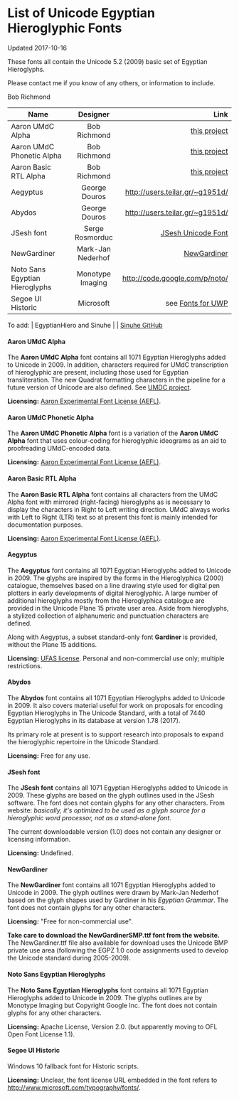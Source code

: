 # List of Unicode Egyptian Hieroglyphic Fonts
Updated 2017-10-16

These fonts all contain the Unicode 5.2 (2009) basic set of Egyptian Hieroglyphs.

Please contact me if you know of any others, or information to include.

Bob Richmond

| Name        | Designer           | Link |
| ------------- |:-------------:| -----:|
| Aaron UMdC Alpha | Bob Richmond |  [this project](https://github.com/HieroglyphsEverywhere/Fonts/tree/master/Experimental)
| Aaron UMdC Phonetic Alpha | Bob Richmond |  [this project](https://github.com/HieroglyphsEverywhere/Fonts/tree/master/Experimental)
| Aaron Basic RTL Alpha | Bob Richmond |  [this project](https://github.com/HieroglyphsEverywhere/Fonts/tree/master/Experimental)
| Aegyptus | George Douros | http://users.teilar.gr/~g1951d/
| Abydos | George Douros | http://users.teilar.gr/~g1951d/
| JSesh font | Serge Rosmorduc | [JSesh Unicode Font](http://jsesh.qenherkhopeshef.org/fr/varia/unicodehieroglyphicfont)
| NewGardiner | Mark-Jan Nederhof | [NewGardiner](https://mjn.host.cs.st-andrews.ac.uk/egyptian/fonts/newgardiner.html)
| Noto Sans Egyptian Hieroglyphs | Monotype Imaging | http://code.google.com/p/noto/ |
| Segoe UI Historic | Microsoft | see [Fonts for UWP](https://docs.microsoft.com/en-us/windows/uwp/style/fonts)

To add: 
| EgyptianHiero and Sinuhe | | [Sinuhe GitHub](https://github.com/somiyagawa/SINUHE-the-Hierotyper)

#### Aaron UMdC Alpha

The **Aaron UMdC Alpha** font contains all 1071 Egyptian Hieroglyphs added to Unicode in 2009. In addition, characters required
for UMdC transcription of hieroglyphic are present,  including those used for Egyptian transliteration.
The new Quadrat formatting characters in the pipeline for a future version of
Unicode are also defined. See [UMDC project](https://github.com/HieroglyphsEverywhere/UMdC).

**Licensing:** [Aaron Experimental Font License (AEFL)](https://github.com/HieroglyphsEverywhere/Fonts/blob/master/Experimental/LICENSE.md).

#### Aaron UMdC Phonetic Alpha

The **Aaron UMdC Phonetic Alpha** font is a variation of the **Aaron UMdC Alpha** font that uses colour-coding
for hieroglyphic ideograms as an aid to proofreading UMdC-encoded data.

**Licensing:** [Aaron Experimental Font License (AEFL)](https://github.com/HieroglyphsEverywhere/Fonts/blob/master/Experimental/LICENSE.md).

#### Aaron Basic RTL Alpha

The **Aaron Basic RTL Alpha** font contains all characters from the UMdC Alpha font with
mirrored (right-facing) hieroglyphs as is necessary to display the characters in Right to Left writing 
direction. UMdC always works with Left to Right (LTR) text so at present this font is mainly intended for documentation purposes.

**Licensing:** [Aaron Experimental Font License (AEFL)](https://github.com/HieroglyphsEverywhere/Fonts/blob/master/Experimental/LICENSE.md).


#### Aegyptus

The **Aegyptus** font contains all 1071 Egyptian Hieroglyphs added to Unicode in 2009. 
The glyphs are inspired by the forms in the Hieroglyphica (2000) catalogue, themselves 
based on a line drawing style used for digital pen plotters in early developments
of digital hieroglyphic. A large number of additional hieroglyphs mostly from the Hieroglyphica catalogue are
provided in the Unicode Plane 15 private user area. Aside from hieroglyphs, a stylized collection of alphanumeric and punctuation characters are defined.

Along with Aegyptus, a subset standard-only font **Gardiner** is provided, without the Plane 15 additions.


**Licensing:** [UFAS license](https://dn-works.com/wp-content/uploads/2020/UFAS-Docs/License.pdf). Personal and non-commercial use only; multiple restrictions.


#### Abydos

The **Abydos** font contains all 1071 Egyptian Hieroglyphs added to Unicode in 2009.
It also covers material useful for work on proposals for encoding Egyptian Hieroglyphs in The Unicode Standard, with a total of
 7440 Egyptian Hieroglyphs in its database at version 1.78 (2017).

Its primary role at present is to support research into proposals to expand 
the hieroglyphic repertoire in the Unicode Standard.
 
**Licensing:** Free for any use.

#### JSesh font

The **JSesh font** contains all 1071 Egyptian Hieroglyphs added to Unicode in 2009. These glyphs are
based on the glyph outlines used in the JSesh software. The font
does not contain glyphs for any other characters. From website:
 *basically, it's optimized to be used as a glyph source for a hieroglyphic word processor, not as a stand-alone font*.

The current downloadable version (1.0) does not contain any designer or licensing  information.

**Licensing:** Undefined.

#### NewGardiner

The **NewGardiner** font contains all 1071 Egyptian Hieroglyphs added to Unicode in 2009. 
The glyph outlines were drawn by Mark-Jan Nederhof based on the glyph shapes used by Gardiner in his *Egyptian Grammar*.
The font does not contain glyphs for any other characters. 

**Licensing:** "Free for non-commercial use".

**Take care to download the NewGardinerSMP.ttf font from the website.** The NewGardiner.ttf file also available for download
uses the Unicode BMP private use area (following the EGPZ 1.0 code assignments used to develop the Unicode standard during 2005-2009).



#### Noto Sans Egyptian Hieroglyphs

The **Noto Sans Egyptian Hieroglyphs** font contains all 1071 Egyptian Hieroglyphs added to Unicode in 2009. 
The glyphs outlines are by Monotype Imaging but Copyright Google Inc. The font does not contain glyphs for any other characters.

**Licensing:** Apache License, Version 2.0. (but apparently moving to OFL Open Font License 1.1).



#### Segoe UI Historic

Windows 10 fallback font for Historic scripts. 

**Licensing:**  Unclear, the font license URL embedded in the font refers to http://www.microsoft.com/typography/fonts/.



